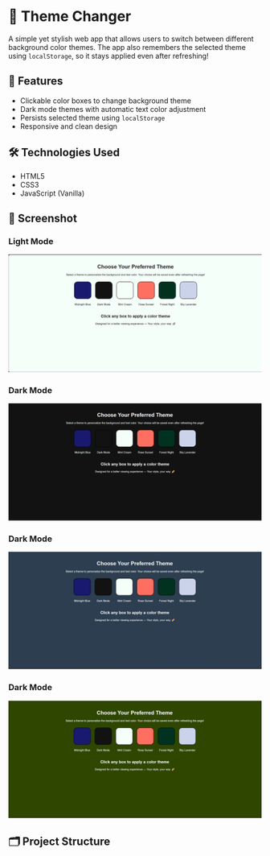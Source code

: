 # 🌈 Theme Changer

A simple yet stylish web app that allows users to switch between different background color themes. The app also remembers the selected theme using `localStorage`, so it stays applied even after refreshing!

## 🚀 Features

- Clickable color boxes to change background theme
- Dark mode themes with automatic text color adjustment
- Persists selected theme using `localStorage`
- Responsive and clean design

## 🛠️ Technologies Used

- HTML5
- CSS3
- JavaScript (Vanilla)

## 📸 Screenshot

### Light Mode
![Light Mode](./assets/light-mode.png)

### Dark Mode
![Dark Mode](./assets/dark-mode.png)

### Dark Mode
![Midnight Blue](./assets/midnight-blue.png)

### Dark Mode
![Forest Night](./assets/forest-night.png)

## 🗂️ Project Structure

